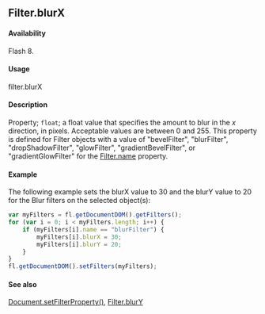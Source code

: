 ## Filter.blurX

#### Availability

Flash 8.

#### Usage

filter.blurX

#### Description

Property; `float`; a float value that specifies the amount to blur in the *x* direction, in pixels. Acceptable values are between 0 and 255. This property is defined for Filter objects with a value of "bevelFilter", "blurFilter", "dropShadowFilter", "glowFilter", "gradientBevelFilter", or "gradientGlowFilter" for the [Filter.name](../Filter_object/Filter13.md) property.

#### Example

The following example sets the blurX value to 30 and the blurY value to 20 for the Blur filters on the selected object(s):

```javascript
var myFilters = fl.getDocumentDOM().getFilters();
for (var i = 0; i < myFilters.length; i++) {
    if (myFilters[i].name == "blurFilter") {
        myFilters[i].blurX = 30;
        myFilters[i].blurY = 20;
    }
}
fl.getDocumentDOM().setFilters(myFilters);
```

#### See also

[Document.setFilterProperty()](../Document_object/Document520.md), [Filter.blurY](../Filter_object/Filter2.md)
